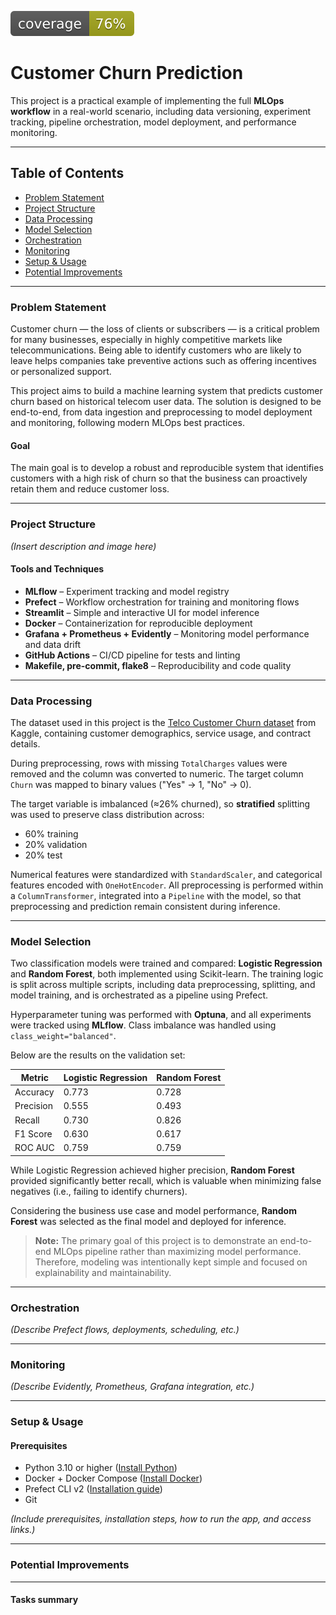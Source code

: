 [![coverage](badges/coverage.svg)](badges/coverage.svg)

# Customer Churn Prediction

This project is a practical example of implementing the full **MLOps workflow** in a real-world scenario, including data versioning, experiment tracking, pipeline orchestration, model deployment, and performance monitoring.

---
## Table of Contents

- [Problem Statement](#problem-statement)
- [Project Structure](#project-structure)
- [Data Processing](#data-processing)
- [Model Selection](#model-selection)
- [Orchestration](#orchestration)
- [Monitoring](#monitoring)
- [Setup & Usage](#setup--usage)
- [Potential Improvements](#potential-improvements)

---

### Problem Statement

Customer churn — the loss of clients or subscribers — is a critical problem for many businesses, especially in highly competitive markets like telecommunications. Being able to identify customers who are likely to leave helps companies take preventive actions such as offering incentives or personalized support.

This project aims to build a machine learning system that predicts customer churn based on historical telecom user data. The solution is designed to be end-to-end, from data ingestion and preprocessing to model deployment and monitoring, following modern MLOps best practices.

#### Goal

The main goal is to develop a robust and reproducible system that identifies customers with a high risk of churn so that the business can proactively retain them and reduce customer loss.

---

### Project Structure

*(Insert description and image here)*

#### Tools and Techniques

- **MLflow** – Experiment tracking and model registry
- **Prefect** – Workflow orchestration for training and monitoring flows
- **Streamlit** – Simple and interactive UI for model inference
- **Docker** – Containerization for reproducible deployment
- **Grafana + Prometheus + Evidently** – Monitoring model performance and data drift
- **GitHub Actions** – CI/CD pipeline for tests and linting
- **Makefile, pre-commit, flake8** – Reproducibility and code quality
---

### Data Processing

The dataset used in this project is the [Telco Customer Churn dataset](https://www.kaggle.com/datasets/blastchar/telco-customer-churn) from Kaggle, containing customer demographics, service usage, and contract details.

During preprocessing, rows with missing `TotalCharges` values were removed and the column was converted to numeric. The target column `Churn` was mapped to binary values ("Yes" → 1, "No" → 0).

The target variable is imbalanced (≈26% churned), so **stratified** splitting was used to preserve class distribution across:
- 60% training
- 20% validation
- 20% test

Numerical features were standardized with `StandardScaler`, and categorical features encoded with `OneHotEncoder`. All preprocessing is performed within a `ColumnTransformer`, integrated into a `Pipeline` with the model, so that preprocessing and prediction remain consistent during inference.

---

### Model Selection

Two classification models were trained and compared: **Logistic Regression** and **Random Forest**, both implemented using Scikit-learn. The training logic is split across multiple scripts, including data preprocessing, splitting, and model training, and is orchestrated as a pipeline using Prefect.

Hyperparameter tuning was performed with **Optuna**, and all experiments were tracked using **MLflow**. Class imbalance was handled using `class_weight="balanced"`.

Below are the results on the validation set:

| Metric      | Logistic Regression | Random Forest     |
|-------------|---------------------|-------------------|
| Accuracy    | 0.773               | 0.728             |
| Precision   | 0.555               | 0.493             |
| Recall      | 0.730               | 0.826             |
| F1 Score    | 0.630               | 0.617             |
| ROC AUC     | 0.759               | 0.759             |

While Logistic Regression achieved higher precision, **Random Forest** provided significantly better recall, which is valuable when minimizing false negatives (i.e., failing to identify churners).

Considering the business use case and model performance, **Random Forest** was selected as the final model and deployed for inference.

> **Note:** The primary goal of this project is to demonstrate an end-to-end MLOps pipeline rather than maximizing model performance. Therefore, modeling was intentionally kept simple and focused on explainability and maintainability.
---

### Orchestration

*(Describe Prefect flows, deployments, scheduling, etc.)*

---

### Monitoring

*(Describe Evidently, Prometheus, Grafana integration, etc.)*

---

### Setup & Usage

#### Prerequisites

- Python 3.10 or higher ([Install Python](https://www.python.org/downloads/))
- Docker + Docker Compose ([Install Docker](https://docs.docker.com/get-docker/))
- Prefect CLI v2 ([Installation guide](https://docs.prefect.io/latest/getting-started/installation/))
- Git

*(Include prerequisites, installation steps, how to run the app, and access links.)*

---

### Potential Improvements

---

#### Tasks summary
